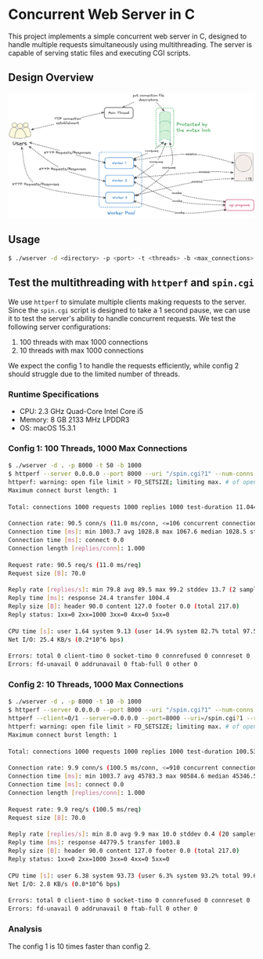 # Concurrent Web Server in C

This project implements a simple concurrent web server in C, designed to handle multiple requests simultaneously using multithreading. The server is capable of serving static files and executing CGI scripts.

## Design Overview

![](assets/design_overview.png)

## Usage

```bash
$ ./wserver -d <directory> -p <port> -t <threads> -b <max_connections>
```

## Test the multithreading  with `httperf` and `spin.cgi`

We use `httperf` to simulate multiple clients making requests to the server. Since the `spin.cgi` script is designed to take a 1 second pause, we can use it to test the server's ability to handle concurrent requests. We test the following server configurations:

1. 100 threads with max 1000 connections
2. 10 threads with max 1000 connections

We expect the config 1 to handle the requests efficiently, while config 2 should struggle due to the limited number of threads.

### Runtime Specifications

- CPU: 2.3 GHz Quad-Core Intel Core i5
- Memory: 8 GB 2133 MHz LPDDR3
- OS: macOS 15.3.1

### Config 1: 100 Threads, 1000 Max Connections

```bash
$ ./wserver -d . -p 8000 -t 50 -b 1000
$ httperf --server 0.0.0.0 --port 8000 --uri "/spin.cgi?1" --num-conns 1000 --rate 100
httperf: warning: open file limit > FD_SETSIZE; limiting max. # of open files to FD_SETSIZE
Maximum connect burst length: 1

Total: connections 1000 requests 1000 replies 1000 test-duration 11.044 s

Connection rate: 90.5 conn/s (11.0 ms/conn, <=106 concurrent connections)
Connection time [ms]: min 1003.7 avg 1028.8 max 1067.6 median 1028.5 stddev 15.6
Connection time [ms]: connect 0.0
Connection length [replies/conn]: 1.000

Request rate: 90.5 req/s (11.0 ms/req)
Request size [B]: 70.0

Reply rate [replies/s]: min 79.8 avg 89.5 max 99.2 stddev 13.7 (2 samples)
Reply time [ms]: response 24.4 transfer 1004.4
Reply size [B]: header 90.0 content 127.0 footer 0.0 (total 217.0)
Reply status: 1xx=0 2xx=1000 3xx=0 4xx=0 5xx=0

CPU time [s]: user 1.64 system 9.13 (user 14.9% system 82.7% total 97.5%)
Net I/O: 25.4 KB/s (0.2*10^6 bps)

Errors: total 0 client-timo 0 socket-timo 0 connrefused 0 connreset 0
Errors: fd-unavail 0 addrunavail 0 ftab-full 0 other 0
```

### Config 2: 10 Threads, 1000 Max Connections

```bash
$ ./wserver -d . -p 8000 -t 10 -b 1000
$ httperf --server 0.0.0.0 --port 8000 --uri "/spin.cgi?1" --num-conns 1000 --rate 100
httperf --client=0/1 --server=0.0.0.0 --port=8000 --uri=/spin.cgi?1 --rate=100 --send-buffer=4096 --recv-buffer=16384 --num-conns=1000 --num-calls=1
httperf: warning: open file limit > FD_SETSIZE; limiting max. # of open files to FD_SETSIZE
Maximum connect burst length: 1

Total: connections 1000 requests 1000 replies 1000 test-duration 100.530 s

Connection rate: 9.9 conn/s (100.5 ms/conn, <=910 concurrent connections)
Connection time [ms]: min 1003.7 avg 45783.3 max 90584.6 median 45346.5 stddev 26125.2
Connection time [ms]: connect 0.0
Connection length [replies/conn]: 1.000

Request rate: 9.9 req/s (100.5 ms/req)
Request size [B]: 70.0

Reply rate [replies/s]: min 8.0 avg 9.9 max 10.0 stddev 0.4 (20 samples)
Reply time [ms]: response 44779.5 transfer 1003.8
Reply size [B]: header 90.0 content 127.0 footer 0.0 (total 217.0)
Reply status: 1xx=0 2xx=1000 3xx=0 4xx=0 5xx=0

CPU time [s]: user 6.38 system 93.73 (user 6.3% system 93.2% total 99.6%)
Net I/O: 2.8 KB/s (0.0*10^6 bps)

Errors: total 0 client-timo 0 socket-timo 0 connrefused 0 connreset 0
Errors: fd-unavail 0 addrunavail 0 ftab-full 0 other 0
```

### Analysis

The config 1 is 10 times faster than config 2.
